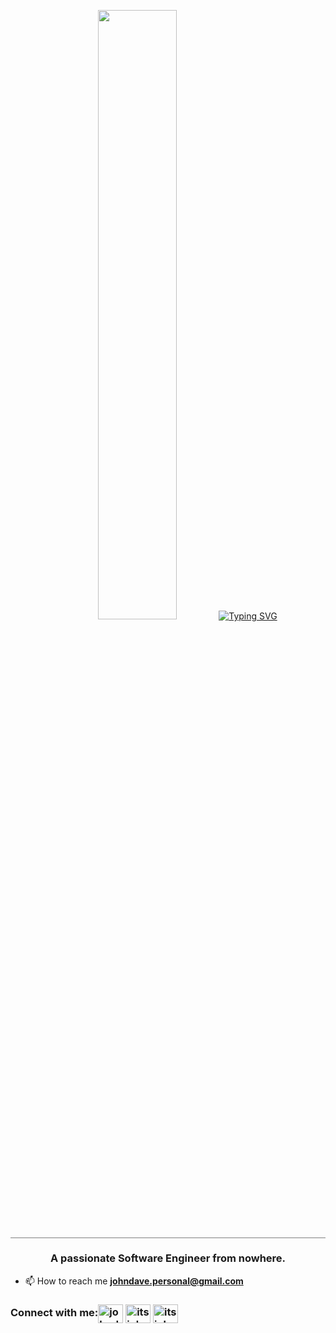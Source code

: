 <p align="center">
<img src="[./assets/image.gif](https://www.google.com/imgres?q=hacking%20gif&imgurl=https%3A%2F%2Fsteamuserimages-a.akamaihd.net%2Fugc%2F954101135156565426%2F21D9841F8E03ED30D91A7720388E1E8D3A464FC0%2F%3Fimw%3D5000%26imh%3D5000%26ima%3Dfit%26impolicy%3DLetterbox%26imcolor%3D%2523000000%26letterbox%3Dfalse&imgrefurl=https%3A%2F%2Fsteamcommunity.com%2Fsharedfiles%2Ffiledetails%2F%3Fid%3D1619935368&docid=8X5cH4voMwIUiM&tbnid=U5V0hDOW3bzIOM&vet=12ahUKEwjt2emoxc6IAxUX5DQHHfyZDXAQM3oECBEQAA..i&w=640&h=360&hcb=2&ved=2ahUKEwjt2emoxc6IAxUX5DQHHfyZDXAQM3oECBEQAA)" width="50%" height="50%"/>
<a href="https://git.io/typing-svg"><img src="https://readme-typing-svg.demolab.com?font=Fira+Code&weight=900&size=32&pause=1000&color=1F51FF&background=1599FF00&center=true&vCenter=true&width=700&height=100&lines=Hi+%F0%9F%91%8B%2C+I'm+John+Dave+Aquino(Davee);a+Software Engineer;Always+learning+new+things" alt="Typing SVG" /></a></a>
<hr style="height:0.5px;width:100%;color:gray;background-color:gray">
<h3 align="center">A passionate Software Engineer from nowhere.</h3>

- 📫 How to reach me **johndave.personal@gmail.com**

<h3 align="left">Connect with me:<a href="https://twitter.com/johndaveaquino8" target="blank"><img align="center" src="https://raw.githubusercontent.com/rahuldkjain/github-profile-readme-generator/master/src/images/icons/Social/twitter.svg" alt="johndaveaquino8" height="30" width="40" /></a>
<a href="https://fb.com/itsjohndave.a" target="blank"><img align="center" src="https://raw.githubusercontent.com/rahuldkjain/github-profile-readme-generator/master/src/images/icons/Social/facebook.svg" alt="itsjohndave.a" height="30" width="40" /></a>
<a href="https://instagram.com/itsjohndave.a" target="blank"><img align="center" src="https://raw.githubusercontent.com/rahuldkjain/github-profile-readme-generator/master/src/images/icons/Social/instagram.svg" alt="itsjohndave.a" height="30" width="40" /></a></h3>

